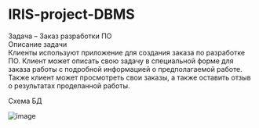 # IRIS-project-DBMS

Задача – Заказ разработки ПО <br>
Описание задачи <br>
Клиенты используют приложение для создания заказа по разработке ПО. 
Клиент может описать свою задачу в специальной форме для заказа работы с подробной информацией о предполагаемой работе. 
Также клиент может просмотреть свои заказы, а также оставить отзыв о результатах проделанной работы.

Схема БД

![image](https://user-images.githubusercontent.com/36361220/116285142-85673a80-a796-11eb-9d12-9409a7ec6951.png)

